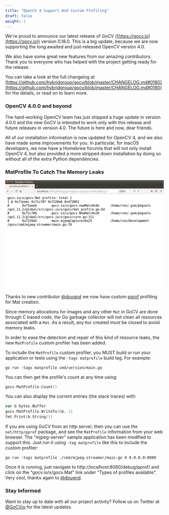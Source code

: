 ```yaml
---
title: "OpenCV 4 Support And Custom Profiling"
draft: false
weight: 1
---
```


We're proud to announce our latest release of GoCV ([https://gocv.io](https://gocv.io)) version 0.18.0. This is a big update, because we are now supporting the long awaited and just-released OpenCV version 4.0.

We also have some great new features from our amazing contributors. Thank you to everyone who has helped with the project getting ready for the release.

You can take a look at the full changelog at [https://github.com/hybridgroup/gocv/blob/master/CHANGELOG.md#0180](https://github.com/hybridgroup/gocv/blob/master/CHANGELOG.md#0180) for the details, or read on to learn more.

### OpenCV 4.0.0 and beyond

The hard-working OpenCV team has just shipped a huge update in version 4.0.0 and the new GoCV is intended to work only with this release and future releases in version 4.0. The future is here and now, dear friends.

All of our installation information is now updated for OpenCV 4, and we also have made some improvements for you. In particular, for macOS developers, we now have a Homebrew forumla that will not only install OpenCV 4, but also provided a more stripped down installation by doing so without all of the extra Python dependencies.

### MatProfile To Catch The Memory Leaks

![MatProfile](../../images/gocv-profile-example.png)

Thanks to new contributor [@dougnd](https://github.com/dougnd) we now have custom [pprof](https://golang.org/pkg/runtime/pprof/) profiling for Mat creation.

Since memory allocations for images and any other `Mat` in GoCV are done through C based code, the Go garbage collector will not clean all resources associated with a `Mat`. As a result, any `Mat` created *must* be closed to avoid memory leaks.

In order to ease the detection and repair of this kind of resource leaks, the new `MatProfile` custom profiler has been added.

To include the `MatProfile` custom profiler, you MUST build or run your application or tests using the `-tags matprofile` build tag. For example:

	go run -tags matprofile cmd/version/main.go

You can then get the profile's count at any time using:

```go
gocv.MatProfile.Count()
```

You can also display the current entries (the stack traces) with:

```go
var b bytes.Buffer
gocv.MatProfile.WriteTo(&b, 1)
fmt.Print(b.String())
```

If you are using GoCV from an http server, then you can use the `net/http/pprof` package, and see the `MatProfile` information from your web browser. The "mjpeg-server" sample application has been modified to support this. Just run it using `-tag matprofile` like this to include the custom profiler:

    go run -tags matprofile ./cmd/mjpeg-streamer/main.go 0 0.0.0.0:8080

Once it is running, just navigate to http://localhost:8080/debug/pprof/ and click on the "gocv.io/x/gocv.Mat" link under "Types of profiles available". Very cool, thanks again to [@dougnd](https://github.com/dougnd).

### Stay Informed

Want to stay up to date with all our project activity? Follow us on Twitter at [@GoCVio](https://twitter.com/GoCVio) for the latest updates.
